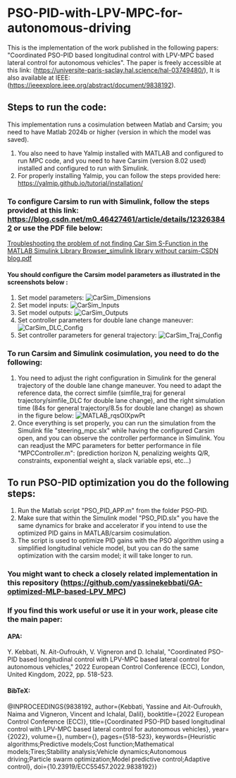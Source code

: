 # PSO-PID-with-LPV-MPC-for-autonomous-driving
This is the implementation of the work published  in the following papers: "Coordinated PSO-PID based longitudinal control with LPV-MPC based lateral control for autonomous vehicles". 
The paper is freely accessible at this link: (https://universite-paris-saclay.hal.science/hal-03749480/), It is also available at IEEE: (https://ieeexplore.ieee.org/abstract/document/9838192). 

## Steps to run the code:
This implementation runs a cosimulation between Matlab and Carsim; you need to have Matlab 2024b or higher (version in which the model was saved). 
1. You also need to have Yalmip installed with MATLAB and configured to run MPC code, and you need to have Carsim (version 8.02 used) installed and configured to run with Simulink.
2. For properly installing Yalmip, you can follow the steps provided here: https://yalmip.github.io/tutorial/installation/
   
### To configure Carsim to run with Simulink, follow the steps provided at this link: https://blog.csdn.net/m0_46427461/article/details/123263842 or use the PDF file below: 
[Troubleshooting the problem of not finding Car Sim S-Function in the MATLAB Simulink Library Browser_simulink library without carsim-CSDN blog.pdf](https://github.com/user-attachments/files/21080578/Troubleshooting.the.problem.of.not.finding.Car.Sim.S-Function.in.the.MATLAB.Simulink.Library.Browser_simulink.library.without.carsim-CSDN.blog.pdf)
#### You should configure the Carsim model parameters as illustrated in the screenshots below : 
1. Set model parameters: ![CarSim_Dimensions](https://github.com/user-attachments/assets/6910f9d8-bae4-4aaa-9779-780d7a15a5b9)
2. Set model inputs: ![CarSim_Inputs](https://github.com/user-attachments/assets/0b6a406d-b23e-4910-9bfe-ccef6d1750ec)
3. Set model outputs: ![CarSim_Outputs](https://github.com/user-attachments/assets/a298daaa-697d-4687-970b-a8be5cd6878c)
4. Set controller parameters for double lane change maneuver: ![CarSim_DLC_Config](https://github.com/user-attachments/assets/9dbcee88-a665-46be-bbd6-84cfa6be358c)
5. Set controller parameters for general trajectory: ![CarSim_Traj_Config](https://github.com/user-attachments/assets/28f0970e-32cc-4db3-87fd-50146c032521)
   
### To run Carsim and Simulink cosimulation, you need to do the following: 
1. You need to adjust the right configuration in Simulink for the general trajectory of the double lane change maneuver. You need to adapt the reference data, the correct simfile (simfile_traj for general trajectory/simfile_DLC for double lane change), and the right simulation time (84s for general trajectory/8.5s for double lane change) as shown in the figure below:
![MATLAB_rqsOIXpwPt](https://github.com/user-attachments/assets/999556ee-befa-4b2b-ac80-4e9cb6f4dce9)
2. Once everything is set properly, you can run the simulation from the Simulink file "steering_mpc.slx" while having the configured Carsim open, and you can observe the controller performance in Simulink. You can readjust the MPC parameters for better performance in file "MPCController.m": (prediction horizon N, penalizing weights Q/R, constraints, exponential weight a, slack variable epsi, etc...) 

## To run PSO-PID optimization you do the following steps:

1. Run the Matlab script "PSO_PID_APP.m" from the folder PSO-PID.
2. Make sure that within the Simulink model "PSO_PID.slx" you have the same dynamics for brake and accelerator if you intend to use the optimized PID gains in MATLAB/carsim cosimulation.
3. The script is used to optimize PID gains with the PSO algorithm using a simplified longitudinal vehicle model, but you can do the same optimization with the carsim model; it will take longer to run.



### You might want to check a closely related implementation in this repository (https://github.com/yassinekebbati/GA-optimized-MLP-based-LPV_MPC)

### If you find this work useful or use it in your work, please cite the main paper:
#### APA:
Y. Kebbati, N. Ait-Oufroukh, V. Vigneron and D. Ichalal, "Coordinated PSO-PID based longitudinal control with LPV-MPC based lateral control for autonomous vehicles," 2022 European Control Conference (ECC), London, United Kingdom, 2022, pp. 518-523.


#### BibTeX:
@INPROCEEDINGS{9838192,
  author={Kebbati, Yassine and Ait-Oufroukh, Naima and Vigneron, Vincent and Ichalal, Dalil},
  booktitle={2022 European Control Conference (ECC)}, 
  title={Coordinated PSO-PID based longitudinal control with LPV-MPC based lateral control for autonomous vehicles}, 
  year={2022},
  volume={},
  number={},
  pages={518-523},
  keywords={Heuristic algorithms;Predictive models;Cost function;Mathematical models;Tires;Stability analysis;Vehicle dynamics;Autonomous driving;Particle swarm optimization;Model predictive control;Adaptive control},
  doi={10.23919/ECC55457.2022.9838192}}


